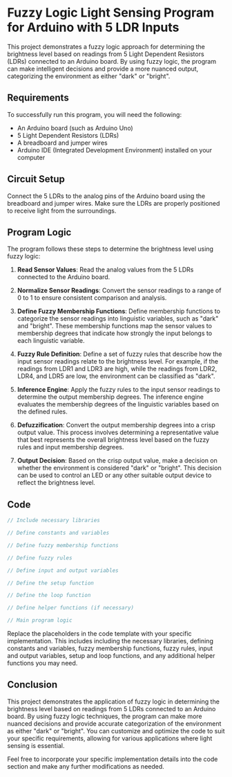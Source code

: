 # Fuzzy Logic Light Sensing Program for Arduino with 5 LDR Inputs

This project demonstrates a fuzzy logic approach for determining the brightness level based on readings from 5 Light Dependent Resistors (LDRs) connected to an Arduino board. By using fuzzy logic, the program can make intelligent decisions and provide a more nuanced output, categorizing the environment as either "dark" or "bright".

## Requirements

To successfully run this program, you will need the following:

- An Arduino board (such as Arduino Uno)
- 5 Light Dependent Resistors (LDRs)
- A breadboard and jumper wires
- Arduino IDE (Integrated Development Environment) installed on your computer

## Circuit Setup

Connect the 5 LDRs to the analog pins of the Arduino board using the breadboard and jumper wires. Make sure the LDRs are properly positioned to receive light from the surroundings.

## Program Logic

The program follows these steps to determine the brightness level using fuzzy logic:

1. **Read Sensor Values**: Read the analog values from the 5 LDRs connected to the Arduino board.

2. **Normalize Sensor Readings**: Convert the sensor readings to a range of 0 to 1 to ensure consistent comparison and analysis.

3. **Define Fuzzy Membership Functions**: Define membership functions to categorize the sensor readings into linguistic variables, such as "dark" and "bright". These membership functions map the sensor values to membership degrees that indicate how strongly the input belongs to each linguistic variable.

4. **Fuzzy Rule Definition**: Define a set of fuzzy rules that describe how the input sensor readings relate to the brightness level. For example, if the readings from LDR1 and LDR3 are high, while the readings from LDR2, LDR4, and LDR5 are low, the environment can be classified as "dark".

5. **Inference Engine**: Apply the fuzzy rules to the input sensor readings to determine the output membership degrees. The inference engine evaluates the membership degrees of the linguistic variables based on the defined rules.

6. **Defuzzification**: Convert the output membership degrees into a crisp output value. This process involves determining a representative value that best represents the overall brightness level based on the fuzzy rules and input membership degrees.

7. **Output Decision**: Based on the crisp output value, make a decision on whether the environment is considered "dark" or "bright". This decision can be used to control an LED or any other suitable output device to reflect the brightness level.

## Code

```cpp
// Include necessary libraries

// Define constants and variables

// Define fuzzy membership functions

// Define fuzzy rules

// Define input and output variables

// Define the setup function

// Define the loop function

// Define helper functions (if necessary)

// Main program logic
```

Replace the placeholders in the code template with your specific implementation. This includes including the necessary libraries, defining constants and variables, fuzzy membership functions, fuzzy rules, input and output variables, setup and loop functions, and any additional helper functions you may need.

## Conclusion
This project demonstrates the application of fuzzy logic in determining the brightness level based on readings from 5 LDRs connected to an Arduino board. By using fuzzy logic techniques, the program can make more nuanced decisions and provide accurate categorization of the environment as either "dark" or "bright". You can customize and optimize the code to suit your specific requirements, allowing for various applications where light sensing is essential.

Feel free to incorporate your specific implementation details into the code section and make any further modifications as needed.